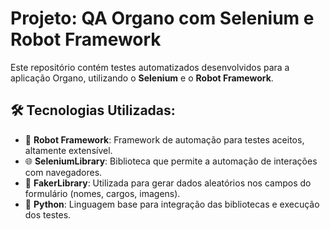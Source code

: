 # Projeto: QA Organo com Selenium e Robot Framework

Este repositório contém testes automatizados desenvolvidos para a aplicação Organo, utilizando o **Selenium** e o **Robot Framework**.

## 🛠️ Tecnologias Utilizadas:
- 🤖 **Robot Framework**: Framework de automação para testes aceitos, altamente extensível.
- 🌐 **SeleniumLibrary**: Biblioteca que permite a automação de interações com navegadores.
- 🎲 **FakerLibrary**: Utilizada para gerar dados aleatórios nos campos do formulário (nomes, cargos, imagens).
- 🐍 **Python**: Linguagem base para integração das bibliotecas e execução dos testes.

